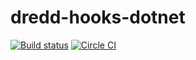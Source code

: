 # dredd-hooks-dotnet

[![Build status](https://ci.appveyor.com/api/projects/status/moed579qlpbp4x72/branch/master?svg=true)](https://ci.appveyor.com/project/XVincentX/dredd-hooks-dotnet/branch/master)
[![Circle CI](https://circleci.com/gh/XVincentX/dredd-hooks-dotnet.svg?style=svg)](https://circleci.com/gh/XVincentX/dredd-hooks-dotnet)